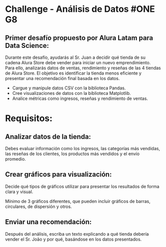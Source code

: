 # Challenge - Análisis de Datos #ONE G8

## Primer desafío propuesto por Alura Latam para Data Science: 

Durante este desafío, ayudarás al Sr. Juan a decidir qué tienda de su cadena Alura Store debe vender para iniciar un nuevo emprendimiento. Para ello, analizarás datos de ventas, rendimiento y reseñas de las 4 tiendas de Alura Store. El objetivo es identificar la tienda menos eficiente y presentar una recomendación final basada en los datos.

- Cargue y manipule datos CSV con la biblioteca Pandas.
- Cree visualizaciones de datos con la biblioteca Matplotlib.
- Analice métricas como ingresos, reseñas y rendimiento de ventas.

# Requisitos:
## Analizar datos de la tienda:

Debes evaluar información como los ingresos, las categorías más vendidas, las reseñas de los clientes, los productos más vendidos y el envío promedio.

## Crear gráficos para visualización:

Decide qué tipos de gráficos utilizar para presentar los resultados de forma clara y visual.

Mínimo de 3 gráficos diferentes, que pueden incluir gráficos de barras, circulares, de dispersión y otros.

## Enviar una recomendación:

Después del análisis, escriba un texto explicando a qué tienda debería vender el Sr. João y por qué, basándose en los datos presentados.

